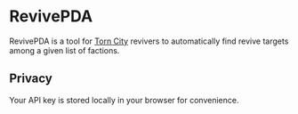# RevivePDA

RevivePDA is a tool for [Torn City](https://www.torn.com/2068379) revivers to automatically find revive targets among a given list of factions.

## Privacy

Your API key is stored locally in your browser for convenience.
